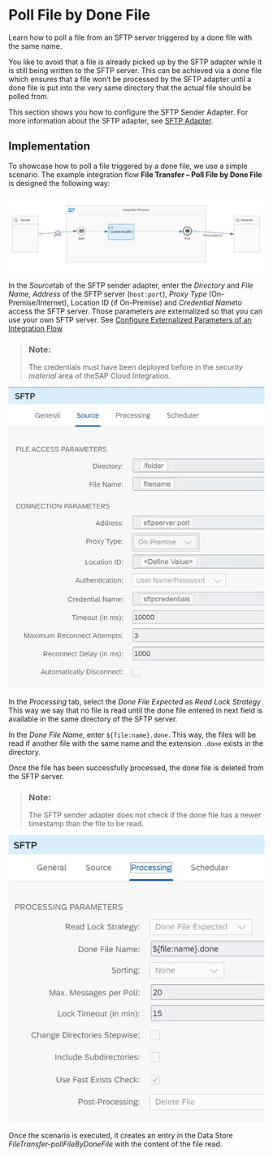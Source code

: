 <!-- loio800de6e5bbf7422abd071e9b80016296 -->

# Poll File by Done File

Learn how to poll a file from an SFTP server triggered by a done file with the same name.

You like to avoid that a file is already picked up by the SFTP adapter while it is still being written to the SFTP server. This can be achieved via a done file which ensures that a file won’t be processed by the SFTP adapter until a done file is put into the very same directory that the actual file should be polled from.

This section shows you how to configure the SFTP Sender Adapter. For more information about the SFTP adapter, see [SFTP Adapter](sftp-adapter-e3dce88.md).



<a name="loio800de6e5bbf7422abd071e9b80016296__section_r4v_y1v_rrb"/>

## Implementation

To showcase how to poll a file triggered by a done file, we use a simple scenario. The example integration flow **File Transfer – Poll File by Done File** is designed the following way:

![](images/2112_Transfer-Files_Done-File_Integration_Flow_df14d6e.png)

In the *Source*tab of the SFTP sender adapter, enter the *Directory* and *File Name*, *Address* of the SFTP server \(`host:port`\), *Proxy Type* \(On-Premise/Internet\), Location ID \(if On-Premise\) and *Credential Name*to access the SFTP server. Those parameters are externalized so that you can use your own SFTP server. See [Configure Externalized Parameters of an Integration Flow](configure-externalized-parameters-of-an-integration-flow-462a478.md)

> ### Note:  
> The credentials must have been deployed before in the *security material* area of theSAP Cloud Integration.

![](images/2112_Transfer-Files_Done-File_Parameters_9e08987.png)

In the *Processing* tab, select the *Done File Expected* as *Read Lock Strategy*. This way we say that no file is read until the done file entered in next field is available in the same directory of the SFTP server.

In the *Done File Name*, enter `${file:name}.done`. This way, the files will be read if another file with the same name and the extension `.done` exists in the directory.

Once the file has been successfully processed, the done file is deleted from the SFTP server.

> ### Note:  
> The SFTP sender adapter does not check if the done file has a newer timestamp than the file to be read.

![](images/2112_Transfer-Files_Done-File_Processing_7793dfa.png)

Once the scenario is executed, it creates an entry in the Data Store *FileTransfer-pollFileByDoneFile* with the content of the file read.

